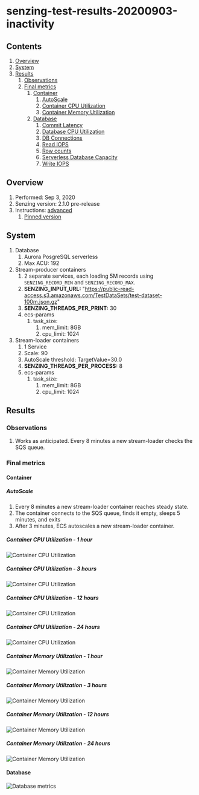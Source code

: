 # senzing-test-results-20200903-inactivity

## Contents

1. [Overview](#overview)
1. [System](#system)
1. [Results](#results)
    1. [Observations](#observations)
    1. [Final metrics](#final-metrics)
        1. [Container](#container)
            1. [AutoScale](#autoscale)
            1. [Container CPU Utilization](#container-cpu-utilization)
            1. [Container Memory Utilization](#container-memory-utilization)
        1. [Database](#database)
            1. [Commit Latency](#commit-latency)
            1. [Database CPU Utilization](#database-cpu-utilization)
            1. [DB Connections](#db-connections)
            1. [Read IOPS](#read-iops)
            1. [Row counts](#row-counts)
            1. [Serverless Database Capacity](#serverless-database-capacity)
            1. [Write IOPS](#write-iops)

## Overview

1. Performed: Sep 3, 2020
1. Senzing version: 2.1.0 pre-release
1. Instructions:
   [advanced](https://github.com/senzing-garage/docker-compose-aws-ecscli-demo/tree/master/docs/advanced)
    1. [Pinned version](https://github.com/senzing-garage/docker-compose-aws-ecscli-demo/tree/19eb8fab2c588e4b0f4062c3ccaa920592da14df/docs/advanced-100M)

## System

1. Database
    1. Aurora PosgreSQL serverless
    1. Max ACU: 192
1. Stream-producer containers
    1. 2 separate services, each loading 5M records using `SENZING_RECORD_MIN` and `SENZING_RECORD_MAX`.
    1. **SENZING_INPUT_URL:** "https://public-read-access.s3.amazonaws.com/TestDataSets/test-dataset-100m.json.gz"
    1. **SENZING_THREADS_PER_PRINT:** 30
    1. ecs-params
        1. task_size:
            1. mem_limit: 8GB
            1. cpu_limit: 1024
1. Stream-loader containers
    1. 1 Service
    1. Scale: 90
    1. AutoScale threshold: TargetValue=30.0
    1. **SENZING_THREADS_PER_PROCESS:** 8
    1. ecs-params
        1. task_size:
            1. mem_limit: 8GB
            1. cpu_limit: 1024

## Results

### Observations

1. Works as anticipated.
   Every 8 minutes a new stream-loader checks the SQS queue.

### Final metrics

#### Container

##### AutoScale

1. Every 8 minutes a new stream-loader container reaches steady state.
1. The container connects to the SQS queue, finds it empty, sleeps 5 minutes, and exits
1. After 3 minutes, ECS autoscales a new stream-loader container.

##### Container CPU Utilization - 1 hour

![Container CPU Utilization](images/container-CPU-Utilization-01h.png "Container CPU Utilization - 1 hour")

##### Container CPU Utilization - 3 hours

![Container CPU Utilization](images/container-CPU-Utilization-03h.png "Container CPU Utilization - 3 hours")

##### Container CPU Utilization - 12 hours

![Container CPU Utilization](images/container-CPU-Utilization-12h.png "Container CPU Utilization - 12 hours")

##### Container CPU Utilization - 24 hours

![Container CPU Utilization](images/container-CPU-Utilization-24h.png "Container CPU Utilization - 24 hours")

##### Container Memory Utilization - 1 hour

![Container Memory Utilization](images/container-Memory-Utilization-01h.png "Container Memory Utilization - 1 hour")

##### Container Memory Utilization - 3 hours

![Container Memory Utilization](images/container-Memory-Utilization-03h.png "Container Memory Utilization - 3 hours")

##### Container Memory Utilization - 12 hours

![Container Memory Utilization](images/container-Memory-Utilization-12h.png "Container Memory Utilization - 12 hours")

##### Container Memory Utilization - 24 hours

![Container Memory Utilization](images/container-Memory-Utilization-24h.png "Container Memory Utilization - 24 hours")

#### Database

![Database metrics](images/database-metrics.png "Database metrics")
